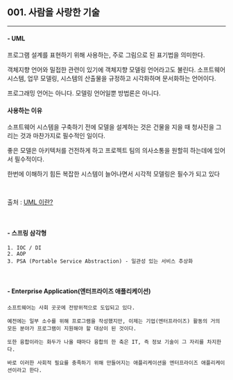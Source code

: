 ## 001. 사람을 사랑한 기술
***

#### - UML
프로그램 설계를 표현하기 위해 사용하는, 주로 그림으로 된 표기법을 의미한다.

객체지향 언어와 밀접한 관련이 있기에 객체지향 모델링 언어라고도 불린다.
소프트웨어 시스템, 업무 모델링, 시스템의 산출물을 규정하고 시각화하며 문서화하는 언어이다.

프로그래밍 언어는 아니다. 모델링 언어일뿐 방법론은 아니다.

#### 사용하는 이유

소프트웨어 시스템을 구축하기 전에 모델을 설계하는 것은 건물을 지을 때 청사진을 그리는 것과 마찬가지로
필수적인 일이다.

좋은 모델은 아키텍처를 건전하게 하고 프로젝트 팀의 의사소통을 원할히 하는데에 있어서 필수적이다.

한번에 이해하기 힘든 복잡한 시스템이 늘어나면서 시각적 모델링은 필수가 되고 있다

<br/>

출처 : [UML 이란?](https://asfirstalways.tistory.com/95)

<br/>

#### - 스프링 삼각형
```
1. IOC / DI
2. AOP
3. PSA (Portable Service Abstraction) - 일관성 있는 서비스 추상화
```

<br/>

#### - Enterprise Application(엔터프라이즈 애플리케이션)
```
소프트웨어는 사회 곳곳에 전방위적으로 도입되고 있다. 

예전에는 일부 소수를 위해 프로그램을 작성했지만, 이제는 기업(엔터프라이즈) 활동의 거의 모든 분야가 프로그램이 지원해야 할 대상이 된 것이다. 

또한 융합이라는 화두가 나올 때마다 융합의 한 축은 IT, 즉 정보 기술이 그 자리를 차지한다. 

바로 이러한 사회적 필요를 충족하기 위해 만들어지는 애플리케이션을 엔터프라이즈 애플리케이션이라고 한다.
```